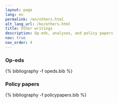 ```yaml
---
layout: page
lang: en
permalink: /en/others.html
alt_lang_url: /ko/others.html
title: Other writings
description: Op-eds, analyses, and policy papers
nav: true
nav_order: 4
---
```

<!-- _pages/publications.md -->

<h3>Op-eds</h3>
<div class="publications">
{% bibliography -f opeds.bib %}
</div>

<h3>Policy papers</h3>
<div class="publications">
{% bibliography -f policypapers.bib %}
</div>